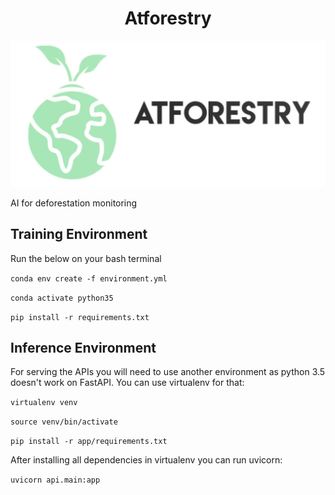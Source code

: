 <h1 align="center">Atforestry</h1>

<p align="center">
    <img src="./assets/Atforestry_logo.JPG" alt="isolated" width="600"/>
</p>

AI for deforestation monitoring

## Training Environment
Run the below on your bash terminal

`conda env create -f environment.yml`

`conda activate python35`

`pip install -r requirements.txt`

## Inference Environment
For serving the APIs you will need to use another environment as python 3.5 doesn't work on FastAPI. You can use virtualenv for that:

`virtualenv venv`

`source venv/bin/activate`

`pip install -r app/requirements.txt`

After installing all dependencies in virtualenv you can run uvicorn:

`uvicorn api.main:app`







